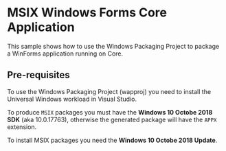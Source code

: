 # MSIX Windows Forms Core Application

This sample shows how to use the Windows Packaging Project to package a WinForms application running on Core.

## Pre-requisites

To use the Windows Packaging Project (wapproj) you need to install the Universal Windows workload in Visual Studio.

To produce `MSIX` packages you must have the **Windows 10 Octobe 2018 SDK** (aka 10.0.17763), otherwise the generated package will have the `APPX` extension.

To install MSIX packages you need  the **Windows 10 Octobe 2018 Update**.

